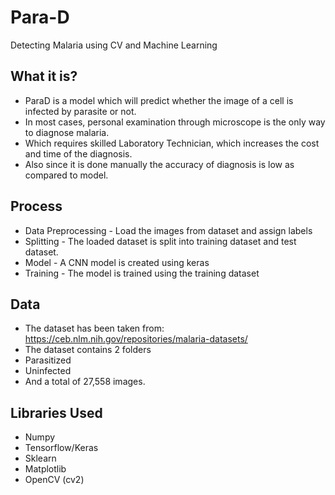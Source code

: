 # Para-D
Detecting Malaria using CV and Machine Learning

## What it is?
- ParaD is a model which will predict whether the image of a cell is infected by parasite or not.
- In most cases, personal examination through microscope is the only way to diagnose malaria. 
- Which requires skilled Laboratory Technician, which increases the cost and time of the diagnosis.
- Also since it is done manually the accuracy of diagnosis is low as compared to model.

## Process
- Data Preprocessing - Load the images from dataset and assign labels
- Splitting - The loaded dataset is split into training dataset and test dataset.
- Model - A CNN model is created using keras 
- Training - The model is trained using the training dataset

## Data
- The dataset has been taken from: https://ceb.nlm.nih.gov/repositories/malaria-datasets/
- The dataset contains 2 folders
- Parasitized
- Uninfected
- And a total of 27,558 images.

## Libraries Used
- Numpy
- Tensorflow/Keras
- Sklearn
- Matplotlib
- OpenCV (cv2)
